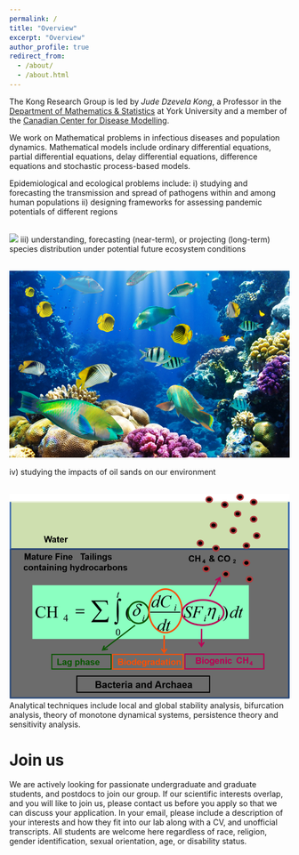 ```yaml
---
permalink: /
title: "Overview"
excerpt: "Overview"
author_profile: true
redirect_from: 
  - /about/
  - /about.html
---
```

The Kong Research Group  is led by *Jude Dzevela Kong*, a Professor in the [Department of Mathematics & Statistics](https://mathstats.info.yorku.ca) at York University and a member of the [Canadian Center for Disease Modelling](http://www.cdm.yorku.ca).

We work on Mathematical problems in infectious diseases and population dynamics. Mathematical models include ordinary differential equations, partial differential equations, delay differential equations, difference equations and stochastic process-based models.

Epidemiological and ecological  problems include: 
i) studying and forecasting the transmission and spread of pathogens within and among human populations 
ii) designing frameworks for assessing pandemic potentials of different regions

<br/><img src='/images/caro_map'>
iii) understanding, forecasting (near-term), or projecting (long-term) species distribution under potential future ecosystem conditions

<br/><img src='/images/reef_fish.jpg'>

iv) studying the impacts of oil sands on our environment

<br/><img src='/images/methane.png'> 
Analytical techniques include local and global stability analysis, bifurcation analysis, theory of monotone dynamical systems, persistence theory and sensitivity analysis.

Join us
===
We are actively looking for passionate undergraduate and graduate students,  and  postdocs to join our group. If  our scientific interests overlap, and you will like to join us,  please contact us before you apply so that we can discuss your application. In your email, please include a description of your interests and how they fit into our lab along with a CV, and unofficial transcripts. All students are welcome here regardless of race, religion, gender identification, sexual orientation, age, or disability status.
